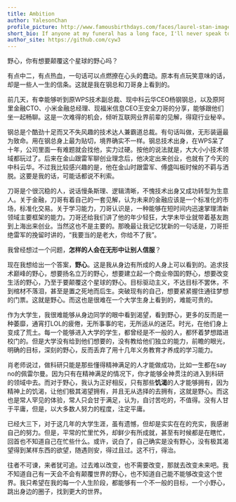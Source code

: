 ```yaml
---
title: Ambition
author: YalesonChan
profile_picture: http://www.famousbirthdays.com/faces/laurel-stan-image.jpg
short_bio: If anyone at my funeral has a long face, I'll never speak to him again.
author_site: https://github.com/cyw3
---
```



野心，你有想要颠覆这个星球的野心吗？

有点中二，有点热血，一句话可以点燃撩在心头的蠢动。原本有点玩笑意味的话，却是一些人一生的信条。这就是我在钢总和刀哥身上看到的。

前几天，有幸能够听到原WPS技术副总裁、现中科云华CEO杨钢钢总，以及原阿里金融CTO、小米金融总经理、现福米信息CEO王安全刀哥的分享，能够跟他们坐一起畅聊。这是一次难得的机会，倾听互联网业界前辈的见解，得窥行业秘辛。

钢总是个酷劲十足而又不失风趣的技术达人兼霸道总裁。有句话叫做，无形装逼最为致命。用在钢总身上最为贴切，境界确实不一样。钢总技术出身，在WPS呆了十年，公司里面一有难题就会找他，实力过硬。按他的说法就是，大大小小技术领域都玩过了。后来在金山跟雷军聊创业理念后，他决定出来创业，也就有了今天的中科云华。不过我比较感兴趣的是，他在金山时跟雷军、傅盛叫板时候的不羁与洒脱。这要是我的话，可能话都说不利索。

刀哥是个很沉稳的人，说话慢条斯理、逻辑清晰，不愧技术出身又成功转型为生意人。关于金融，刀哥有着自己的一套见解，认为未来的金融应该是一个标准化的市场，标准化交易。关于学习能力，刀哥认识是，一种能够在短时间内迅速掌理清新领域主要框架的能力。刀哥还给我们讲了他的年少轻狂，大学未毕业就带着基友跑到上海出来创业。当然这也不是主要的。那晚最让我记忆犹新的一句话是，刀哥拒绝雷军的挽留时讲的，“我要当的是老大，你给不了我”。

我曾经想过一个问题，**怎样的人会在无形中让别人信服**？

现在我想给出一个答案，**野心**。这是我从身边有所成的人身上可以看到的。追求技术巅峰的野心，想要扬名立万的野心，想要建立起一个商业帝国的野心，想要改变生活的野心，乃至于要颠覆这个星球的野心。目标驱动主义，不达目标不罢休，不到棺材不落泪，甚至是置之死地而后生。突破现有的自己，想要紧紧握住通往梦想的门票。这就是野心。而这也是很难在一个大学生身上看到的，难能可贵的。

作为大学生，我很难能够从身边同学的眼中看到渴望，看到野心，更多的反而是一种萎靡，通宵打LOL的疲倦，无所事事的宅，无所适从的迷茫。时光，在他们身上变成了荒土。每一个能够进入大学的学生，都曾经是不一般的人，都怀着梦想踏进校门的。但是大学没有给到他们想要的，没有教给他们独立的能力，前瞻的眼光，明确的目标，深刻的野心，反而丢弃了用十几年义务教育才养成的学习能力。

肖老师说过，做科研只能是那些懂得精神满足的人才能做成功，比如一生都在say no的佩雷尔曼。因为只有在精神满足的情况下，你才能够全神贯注的进入到科研的领域中去。而对于野心，我认为正好相反，只有那些**饥渴**的人才能够拥有，因为精神上的饥渴，让他们极其渴望拥有，并且无从选择的去拥有，这就是野心。而这也是常人罕见的体验，常人只会甘于满足，认为，自讨苦吃的，不值得。没有人甘于平庸，但是，以大多数人努力的程度，注定平庸。

已经大三下，对于这几年的大学生涯，虽有遗憾，但却是实实在在的充实，我感谢自己的努力。但是，平常的忙里忙外，却鲜少有所成就，甚至有时候都是在瞎忙，回首也不知道自己在忙些什么。或许，说白了，自己确实是没有野心，没有极其渴望得到某样东西的欲望，随遇则安，得过且过。这不行，得治。

往者不可谏，来者犹可追。过去难以改变，也不需要改变，那就去改变未来吧。我不知道自己有一天会不会有颠覆世界的野心，也不知道自己能不能够改变这个世界。我只希望在我的每一个人生阶段，都能够有一个不一般的目标，一个小野心，跳出身边的圈子，找到更大的世界。